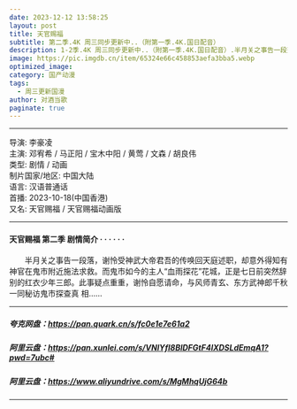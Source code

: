 ```yaml
---
date: 2023-12-12 13:58:25
layout: post
title: 天官赐福
subtitle: 第二季.4K 周三同步更新中..（附第一季.4K.国日配音）
description: 1-2季.4K 周三同步更新中..（附第一季.4K.国日配音）.半月关之事告一段落，谢怜受神武大帝君吾的传唤回天庭述职，却意外得知有神官在鬼市附近施法求救。而鬼市如今的主人“血雨探花”花城，正是七日前突然辞别的红衣少年三郎...
image: https://pic.imgdb.cn/item/65324e66c458853aefa3bba5.webp
optimized_image: 
category: 国产动漫
tags:
  - 周三更新国漫
author: 对酒当歌
paginate: true
---
```



---

导演: 李豪凌  
主演: 邓宥希 / 马正阳 / 宝木中阳 / 黄莺 / 文森 / 胡良伟  
类型: 剧情 / 动画  
制片国家/地区: 中国大陆  
语言: 汉语普通话  
首播: 2023-10-18(中国香港)  
又名: 天官赐福 / 天官赐福动画版  

---

#### 天官赐福 第二季 剧情简介 · · · · · ·

　　半月关之事告一段落，谢怜受神武大帝君吾的传唤回天庭述职，却意外得知有神官在鬼市附近施法求救。而鬼市如今的主人“血雨探花”花城，正是七日前突然辞别的红衣少年三郎。此事疑点重重，谢怜自愿请命，与风师青玄、东方武神郎千秋一同秘访鬼市探查真 相……

---

##### 夸克网盘：<https://pan.quark.cn/s/fc0e1e7e61a2>

##### 阿里云盘：<https://pan.xunlei.com/s/VNlYfl8BlDFGtF4lXDSLdEmqA1?pwd=7ubc#>

##### 阿里云盘：<https://www.aliyundrive.com/s/MgMhqUjG64b>

---
